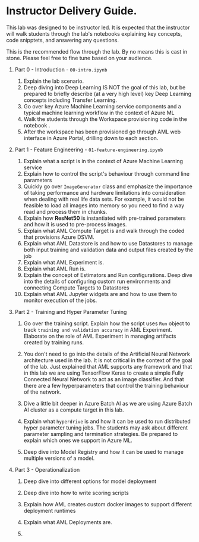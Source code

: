 # Instructor Delivery Guide.

This lab was designed to be instructor led. It is expected that the instructor will walk students through the lab's notebooks 
explaining key concepts, code snipptets, and answering any questions.

This is the recommended flow through the lab. By no means this is cast in stone. Please feel free to fine tune based on your 
audience.

1. Part 0 - Introduction - `00-intro.ipynb`
   1. Explain the lab scenario.
   2. Deep diving into Deep Learning IS NOT the goal of this lab, but be prepared to briefly describe (at a very high level) key Deep Learning concepts including Transfer Learning. 
   3. Go over key Azure Machine Learning service components and a typical machine learning workflow in the context of Azure ML
   4. Walk the students through the Workspace provisioning code in the notebook .
   5. After the workspace has been provisioned go through AML web interface in Azure Portal, drilling down to each section.
   
2. Part 1 - Feature Engineering - `01-feature-engineering.ipynb`
   1. Explain what a script is in the context of Azure Machine Learning service
   2. Explain how to control the script's behaviour through command line parameters
   3. Quickly go over `ImageGenerator` class and emphasize the importance of taking performance and hardware limitations into consideration when dealing with real life data sets. For example, it would not be feasible to load all images into memory so you need to find a way read and process them in chunks.
   4. Explain how **ResNet50** is instantiated with pre-trained parameters and how it is used to pre-process images.
   5. Explain what AML Compute Target is and walk through the coded that provisions Azure DSVM.
   6. Explain what AML Datastore is and how to use Datastores to manage both input training and validation data and output files created by the job
   7. Explain what AML Experiment is.
   8. Explain what AML Run is.
   9. Explain the concept of Estimators and Run configurations. Deep dive into the details of configuring custom run environments and connecting Compute Targets to Datastores
   10. Explain what AML Jupyter widgets are and how to use them to monitor execution of the jobs.
 
3. Part 2 - Training and Hyper Parameter Tuning
   1. Go over the training script. Explain how the script uses `Run` object to track `training and validation accuracy` in AML Experiment. Elaborate on the role of AML Experiment in managing artifacts created by training runs.
   2. You don't need to go into the details of the Artificial Neural Network architecture used in the lab. It is not critical in the context of the goal of the lab. Just explained that AML supports any framework and that in this lab we are using TensorFlow Keras to create a simple Fully Connected Neural Network to act as an image classifier. And that there are a few hyperparameters that control the training behaviour of the network.
   
   3. Dive a little bit deeper in Azure Batch AI as we are using Azure Batch AI cluster as a compute target in this lab.
   4. Explain what `hyperdrive` is and how it can be used to run distributed hyper parameter tuning jobs. The students may ask about different parameter sampling and termination strategies. Be prepared to explain which ones we support in Azure ML.
   5. Deep dive into Model Registry and how it can be used to manage multiple versions of a model.
   
4. Part 3 - Operationalization
   1. Deep dive into different options for model deployment
   2. Deep dive into how to write scoring scripts
   3. Explain how AML creates custom docker images to support different deployment runtimes
   4. Explain what AML Deployments are.
   
   5. 

